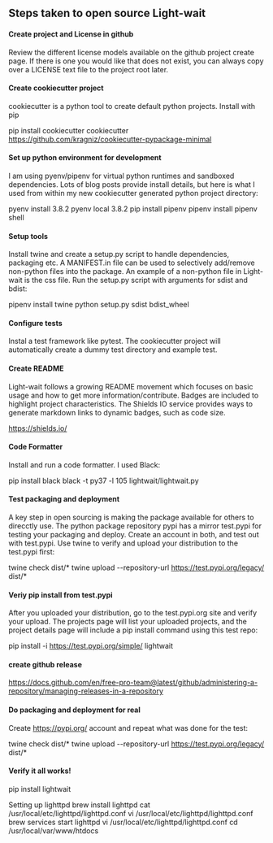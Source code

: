 ## Steps taken to open source Light-wait 

#### Create project and License in github
Review the different license models available on the github project create page. If there is one you would like that does not exist, you can always copy over a LICENSE text file to the project root later.

#### Create cookiecutter project
cookiecutter is a python tool to create default python projects. Install with pip
 
  pip install cookiecutter
  cookiecutter https://github.com/kragniz/cookiecutter-pypackage-minimal

#### Set up python environment for development
I am using pyenv/pipenv for virtual python runtimes and sandboxed dependencies. Lots of blog posts provide install details, but here is what I used from within
my new cookiecutter generated python project directory:
  
  pyenv install  3.8.2
  pyenv local 3.8.2
  pip install pipenv
  pipenv install
  pipenv shell


#### Setup tools 
Install twine and create a setup.py script to handle dependencies, packaging etc. A MANIFEST.in file can be used to selectively add/remove non-python files into the package.
An example of a non-python file in Light-wait is the css file.
Run the setup.py script with arguments for sdist and bdist:

  pipenv install twine
  python setup.py sdist bdist_wheel

#### Configure tests
Instal a test framework like pytest. The cookiecutter project will automatically create a dummy test directory and example test.


#### Create README
Light-wait follows a growing README movement which focuses on basic usage and how to get more information/contribute. Badges are included to highlight 
project characteristics. The Shields IO service provides ways to generate markdown links to dynamic badges, such as code size.

  https://shields.io/ 


#### Code Formatter
Install and run a code formatter. I used Black:

  pip install black
  black -t py37  -l 105 lightwait/lightwait.py 

#### Test packaging and deployment
A key step in open sourcing is making the package available for others to direcctly use. The python package repository pypi has a mirror test.pypi for testing your packaging and deploy. 
Create an account in both, and test out with test.pypi. Use twine to verify and upload your distribution to the test.pypi first:

  twine check dist/*
  twine upload --repository-url https://test.pypi.org/legacy/ dist/*

#### Veriy pip install from test.pypi
After you uploaded your distribution, go to the test.pypi.org site and verify your upload. The projects page will list your uploaded projects, and the project details page
will include a pip install command using this test repo:
 
  pip install -i https://test.pypi.org/simple/ lightwait 

#### create github release

  https://docs.github.com/en/free-pro-team@latest/github/administering-a-repository/managing-releases-in-a-repository

#### Do packaging and deployment for real
Create https://pypi.org/ account and repeat what was done for the test:

  twine check dist/*
  twine upload --repository-url https://test.pypi.org/legacy/ dist/*


#### Verify it all works!

   pip install lightwait



Setting up lighttpd
  brew install lighttpd
  cat /usr/local/etc/lighttpd/lighttpd.conf 
  vi /usr/local/etc/lighttpd/lighttpd.conf 
  brew services start lighttpd
  vi /usr/local/etc/lighttpd/lighttpd.conf 
  cd /usr/local/var/www/htdocs
  

  
 
  

